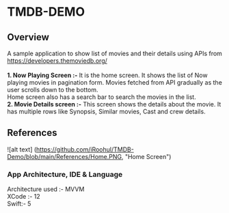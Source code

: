 # TMDB-DEMO
## Overview
A sample application to show list of movies and their details using APIs from https://developers.themoviedb.org/ </Br></Br>
<b> 1. Now Playing Screen :-</b> It is the home screen. It shows the list of Now playing movies in pagination form. Movies fetched from API gradually as the user scrolls down to the bottom.
</Br>
Home screen also has a search bar to search the movies in the list.
</Br>
<b> 2. Movie Details screen :-</b> This screen shows the details about the movie. It has multiple rows like Synopsis, Similar movies, Cast and crew details.
</Br>

## References

![alt text] (https://github.com/iRoohul/TMDB-Demo/blob/main/References/Home.PNG, "Home Screen")


### App Architecture, IDE & Language
Architecture used :- MVVM
</Br>
XCode :- 12
</Br>
Swift:- 5
